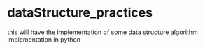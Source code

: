 # dataStructure_practices
this will have the implementation of some data structure algorithm implementation in python
